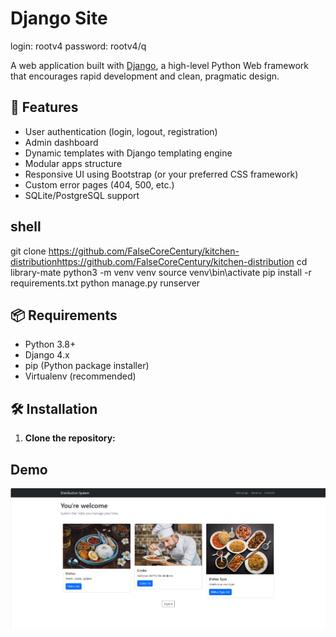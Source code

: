 # Django Site

login: rootv4
password: rootv4/q

A web application built with [Django](https://www.djangoproject.com/), a high-level Python Web framework that encourages rapid development and clean, pragmatic design.

## 🚀 Features

- User authentication (login, logout, registration)
- Admin dashboard
- Dynamic templates with Django templating engine
- Modular apps structure
- Responsive UI using Bootstrap (or your preferred CSS framework)
- Custom error pages (404, 500, etc.)
- SQLite/PostgreSQL support

## shell
git clone https://github.com/FalseCoreCentury/kitchen-distributionhttps://github.com/FalseCoreCentury/kitchen-distribution
cd library-mate
python3 -m venv venv
source venv\bin\activate
pip install -r requirements.txt
python manage.py runserver

## 📦 Requirements

- Python 3.8+
- Django 4.x
- pip (Python package installer)
- Virtualenv (recommended)

## 🛠️ Installation

1. **Clone the repository:**

## Demo

![Website interface](demo.PNG)
